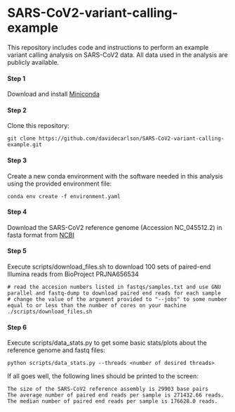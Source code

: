 # SARS-CoV2-variant-calling-example

This repository includes code and instructions to perform an example variant calling analysis on SARS-CoV2 data. All data used in the analysis are publicly available.

#### Step 1
Download and install [Miniconda](https://docs.conda.io/en/latest/miniconda.html)

#### Step 2
Clone this repository:
```
git clone https://github.com/davidecarlson/SARS-CoV2-variant-calling-example.git
```

#### Step 3
Create a new conda environment with the software needed in this analysis using the provided environment file:
```
conda env create -f environment.yaml
````

#### Step 4
Download the SARS-CoV2 reference genome (Accession NC_045512.2) in fasta format from [NCBI](https://www.ncbi.nlm.nih.gov/nuccore/NC_045512.2?report=fasta)

#### Step 5
Execute scripts/download_files.sh to download 100 sets of paired-end Illumina reads from BioProject PRJNA656534
```
# read the accesion numbers listed in fastqs/samples.txt and use GNU parallel and fastq-dump to download paired end reads for each sample
# change the value of the argument provided to "--jobs" to some number equal to or less than the number of cores on your machine
./scripts/download_files.sh
```

#### Step 6
Execute scripts/data_stats.py to get some basic stats/plots about the reference genome and fastq files:
```
python scripts/data_stats.py --threads <number of desired threads>
```
If all goes well, the following lines should be printed to the screen:
```
The size of the SARS-CoV2 reference assembly is 29903 base pairs
The average number of paired end reads per sample is 271432.66 reads.
The median number of paired end reads per sample is 176628.0 reads.
```